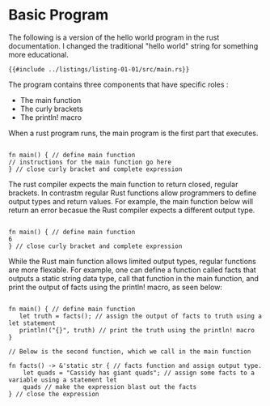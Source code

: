 # Basic Program

The following is a version of the hello world program in the rust documentation. I changed the traditional "hello world" string for something more educational.

```rust,editable
{{#include ../listings/listing-01-01/src/main.rs}}
```

The program contains three components that have specific roles :

- The main function
- The curly brackets
- The println! macro

When a rust program runs, the main program is the first part that executes.

```rust,editable

fn main() { // define main function 
// instructions for the main function go here
} // close curly bracket and complete expression

```

The rust compiler expects the main function to return closed, regular brackets. In contrastm regular Rust functions allow programmers to define output types and return values. For example, the main function below will return an error becasue the Rust compiler expects a different output type.

```rust,editable

fn main() { // define main function 
6
} // close curly bracket and complete expression

```

While the Rust main function allows limited output types, regular functions are more flexable. For example, one can define a function called facts that outputs a static string data type, call that function in the main function, and print the output of facts using the println! macro, as seen below:

```rust,editable

fn main() { // define main function 
   let truth = facts(); // assign the output of facts to truth using a let statement
   println!("{}", truth) // print the truth using the println! macro
}

// Below is the second function, which we call in the main function

fn facts() -> &'static str { // facts function and assign output type.
    let quads = "Cassidy has giant quads"; // assign some facts to a variable using a statement let
    quads // make the expression blast out the facts
} // close the expression

```
